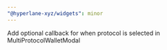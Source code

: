```yaml
---
"@hyperlane-xyz/widgets": minor
---
```


Add optional callback for when protocol is selected in MultiProtocolWalletModal
